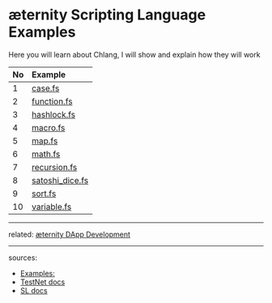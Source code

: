 æternity Scripting Language Examples
====================================

Here you will learn about Chlang, I will show and explain how they will work

|  No |    Example                                                                                                            |
|:--|:---------------------------------------------------------------------------------------------------------------|
| 1  | [case.fs](https://github.com/aeternity/chalang/blob/master/examples/case.fs "case.fs")                         |
|  2 | [function.fs](https://github.com/aeternity/chalang/blob/master/examples/function.fs "function.fs")             |
|  3 | [hashlock.fs](https://github.com/aeternity/chalang/blob/master/examples/hashlock.fs "hashlock.fs")             |
|  4 | [macro.fs](https://github.com/aeternity/chalang/blob/master/examples/macro.fs "macro.fs")                      |
|  5 | [map.fs](https://github.com/aeternity/chalang/blob/master/examples/map.fs "map.fs")                            |
|  6 | [math.fs](https://github.com/aeternity/chalang/blob/master/examples/math.fs "math.fs")                         |
|  7 | [recursion.fs](https://github.com/aeternity/chalang/blob/master/examples/recursion.fs "recursion.fs")          |
|  8 | [satoshi_dice.fs](https://github.com/aeternity/chalang/blob/master/examples/satoshi_dice.fs "satoshi_dice.fs") |
|  9 | [sort.fs](https://github.com/aeternity/chalang/blob/master/examples/sort.fs "sort.fs")                         |
|  10 | [variable.fs](https://github.com/aeternity/chalang/blob/master/examples/variable.fs "variable.fs")             |


***

related: [æternity DApp Development](æternity-DApp-Development)

***

sources:
* [Examples:](../../../../aeternity/chalang/tree/master/examples)
* [TestNet docs](../../../../aeternity/testnet/tree/master/docs/)
* [SL docs](../../../../aeternity/testnet/tree/master/docs/)
